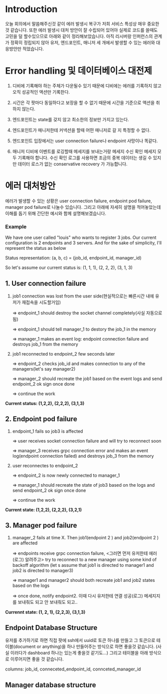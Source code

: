 # Introduction


오늘 회의에서 말씀해주신것 같이 에러 발생시 복구가 저희 서비스 특성상 매우 중요한것 같습니다. 또한 에러 발생시 대처 방안이 잘 수립되어 있어야 실제로 코드를 쓸때도 고민을 덜 할수있으므로 아래와 같이 정리해보았습니다. 아직 리시버랑 인퍼런스의 관계가 정확히 정립되지 않아 유저, 엔드포인트, 매니저 세 개에서 발생할 수 있는 에러와 대응방안만 적었습니다. 

# Error handling 및 데이터베이스 대전제

1. 디비에 기록해야 하는 주체가 다운될수 있기 때문에 디비에는 에러를 기록하지 않고 오직 성공적인 액션만 기록한다.

2. 시간은 각 팟마다 동일하다고 보장을 할 수 없기 때문에 시간을 기준으로 액션을 취하지 않는다.

3. 엔드포인트는 state를 갖지 않고 최소한의 정보만 가지고 있는다. 

4. 엔드포인트가 매니저한테 커넥션을 할때 어떤 매니저로 갈 지 특정할 수 없다. 

5. 엔드포인트 입장에서는 user connection failure나 endpoint 사망이나 똑같다.

6. 매니저 디비에 이벤트를 로깅할때 메세지를 보내는거랑 메세지 수신 확인 메세지 모두 기록해야 합니다. 수신 확인 로그를 사용하면 조금의 중복 데이터는 생길 수 있지만 데이터 로스가 없는 conservative recovery 가 가능합니다.

# 에러 대처방안

에러가 발생할 수 있는 상황은 user connection failure, endpoint pod failure, manager pod failure로 나눌수 있습니다. 그리고 아래에 자세히 설명을 적어놓았는데 이해를 돕기 위해 간단한 예시와 함께 설명해보겠습니다. 

### Example
We have one user called "louis" who wants to register 3 jobs. 
Our current configuration is 2 endpoints and 3 servers. And for the sake of simplicity, I'll represent the status as below

Status representation: (a, b, c) = (job_id, endpoint_id, manager_id)

So let's assume our current status is: 
(1, 1, 1),
(2, 2, 2),
(3, 1, 3)

## 1. User connection failure
1. job1 connection was lost from the user side(현실적으로는 빠른시간 내에 유저가 재접속을 시도할거임)

    => endpoint_1 should destroy the socket channel completely(사실 자동으로 됨)

    => endpoint_1 should tell manager_1 to destory the job_1 in the memory

    => manager_1 makes an event log: endpoint connection failure and destroys job_1 from the memory

2. job1 reconnected to endpoint_2 few seconds later

    => endpoint_2 checks job_id and makes connection to any of the managers(let's say manager2)

    => manager_2 should recreate the job1 based on the event logs and send endpoint_2 ok sign once done

    => continue the work

__Current status: (1,2,2), (2,2,2), (3,1,3)__

## 2. Endpoint pod failure

1. endpoint_1 fails so job3 is affected

    => user receives socket connection failure and will try to reconnect soon

    => manager_3 receives grpc connection error and makes an event log(endpoint connection failed) and destroys job_3 from the memory

2. user reconnectes to endpoint_2

    => endpoint_2 is now newly connected to manager_1 

    => manager_1 should recreate the state of job3 based on the logs and send endpoint_2 ok sign once done

    => continue the work

__Current state: (1,2,2), (2,2,2), (3,2,1)__

## 3. Manager pod failure

1. manager_2 fails at time X. Then job1(endpoint 2 ) and job2(endpoint 2 ) are affected

    => endpoints receive grpc connection failure, <그러면 먼저 유저한테 에러(로그) 알려주고> try to reconnect to a new manager using some kind of backoff algorithm (let
s assume that job1 is directed to manager1 and job2 is directed to manager3)

    => manager1 and manager2 should both recreate job1 and job2 states based on the logs

    => once done, notify endpoint2. 이때 다시 유저한테 연결 성공(로그) 메세지지를 보내줘도 되고 안 보내줘도 되고..

__Currennt state: (1, 2, 1), (2,2,3), (3,1,3)__

## Endpoint Database Structure

유저를 추가하기로 하면 직접 팟에 ssh에서 uuid로 토큰 하나를 만들고 그 토큰으로 테이블(document or anything)을 하나 만들어주는 방식으로 하면 좋을것 같습니다. (사실 이러다가 dashboard 하나는 있는게 좋을것 같기도...)
그리고 테이블을 아래 방식으로 이루어지면 좋을 것 같습니다.

columns: job_id, conneceted_endpoint_id, connceted_manager_id

## Manager database structure
